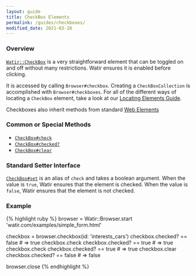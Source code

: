 ```yaml
---
layout: guide
title: CheckBox Elements
permalink: /guides/checkboxes/
modified_date: 2021-03-28
---
```


### Overview

[`Watir::CheckBox`](https://rdoc.info/gems/watir/Watir/CheckBox)
is a very straightforward element that can be toggled on and off
without many restrictions. Watir ensures it is enabled before clicking.

It is accessed by calling `Browser#checkbox`.
Creating a `CheckBoxCollection` is accomplished with `Browser#checkboxes`.
For all of the different ways of locating a `CheckBox` element,
take a look at our [Locating Elements Guide](../locating).

Checkboxes also inherit methods from standard [Web Elements](../elements)

### Common or Special Methods

* [`CheckBox#check`](https://rdoc.info/gems/watir/Watir/CheckBox#check-instance_method)
* [`CheckBox#checked?`](https://rdoc.info/gems/watir/Watir/CheckBox#checked%3F-instance_method)
* [`CheckBox#clear`](https://rdoc.info/gems/watir/Watir/CheckBox#clear-instance_method)

### Standard Setter Interface

[`CheckBox#set`](https://rdoc.info/gems/watir/Watir/CheckBox#set-instance_method) 
is an alias of `check` and takes a boolean argument. 
When the value is `true`, Watir ensures that the element is checked. 
When the value is `false`, Watir ensures that the element is not checked.

### Example

{% highlight ruby %}
browser = Watir::Browser.start 'watir.com/examples/simple_form.html'

checkbox = browser.checkbox(id: 'interests_cars')
checkbox.checked? == false # => true
checkbox.check
checkbox.checked? == true # => true
checkbox.check
checkbox.checked? == true # => true
checkbox.clear
checkbox.checked? == false # => false

browser.close
{% endhighlight %}
